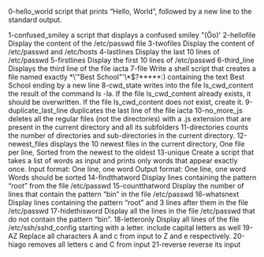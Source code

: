 0-hello_world script that prints “Hello, World”, followed by a new line to the standard output.

1-confused_smiley a script that displays a confused smiley "(Ôo)'
2-hellofile Display the content of the /etc/passwd file
3-twofiles Display the content of /etc/passwd and /etc/hosts
4-lastlines Display the last 10 lines of /etc/passwd
5-firstlines Display the first 10 lines of /etc/passwd
6-third_line Displays the third line of the file iacta
7-file Write a shell script that creates a file named exactly \*\\'"Best School"\'\\*$\?\*\*\*\*\*:) containing the text Best School ending by a new line
8-cwd_state writes into the file ls_cwd_content the result of the command ls -la. If the file ls_cwd_content already exists, it should be overwritten. If the file ls_cwd_content does not exist, create it.
9-duplicate_last_line duplicates the last line of the file iacta
10-no_more_js deletes all the regular files (not the directories) with a .js extension that are present in the current directory and all its subfolders
11-directories counts the number of directories and sub-directories in the current directory.
12-newest_files displays the 10 newest files in the current directory, One file per line, Sorted from the newest to the oldest
13-unique Create a script that takes a list of words as input and prints only words that appear exactly once.
Input format: One line, one word
Output format: One line, one word
Words should be sorted
14-findthatword Display lines containing the pattern “root” from the file /etc/passwd
15-countthatword Display the number of lines that contain the pattern “bin” in the file /etc/passwd
16-whatsnext Display lines containing the pattern “root” and 3 lines after them in the file /etc/passwd
17-hidethisword Display all the lines in the file /etc/passwd that do not contain the pattern “bin”.
18-letteronly Display all lines of the file /etc/ssh/sshd_config starting with a letter. include capital letters as well
19-AZ Replace all characters A and c from input to Z and e respectively.
20-hiago removes all letters c and C from input
21-reverse reverse its input
